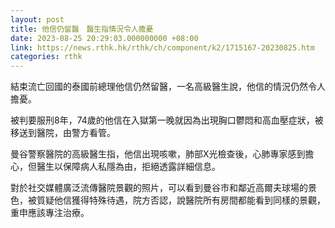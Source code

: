 ```yaml
---
layout: post
title: 他信仍留醫　醫生指情況令人擔憂
date: 2023-08-25 20:29:03.000000000 +08:00
link: https://news.rthk.hk/rthk/ch/component/k2/1715167-20230825.htm
categories: rthk
---
```


結束流亡回國的泰國前總理他信仍然留醫，一名高級醫生說，他信的情況仍然令人擔憂。

被判要服刑8年，74歲的他信在入獄第一晚就因為出現胸口鬱悶和高血壓症狀，被移送到醫院，由警方看管。

曼谷警察醫院的高級醫生指，他信出現咳嗽，肺部X光檢查後，心肺專家感到擔心，但醫生以保障病人私隱為由，拒絕透露詳細信息。

對於社交媒體廣泛流傳醫院景觀的照片，可以看到曼谷市和鄰近高爾夫球場的景色，被質疑他信獲得特殊待遇，院方否認，說醫院所有房間都能看到同樣的景觀，重申應該專注治療。
